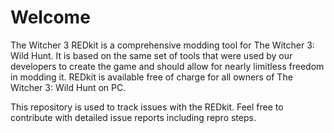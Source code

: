 # Welcome

The Witcher 3 REDkit is a comprehensive modding tool for The Witcher 3: Wild Hunt. It is based on the same set of tools that were used by our developers to create the game and should allow for nearly limitless freedom in modding it. REDkit is available free of charge for all owners of The Witcher 3: Wild Hunt on PC.

This repository is used to track issues with the REDkit. Feel free to contribute with detailed issue reports including repro steps.